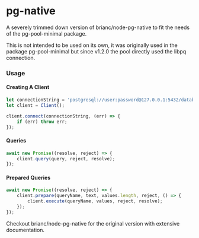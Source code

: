 # pg-native

A severely trimmed down version of brianc/node-pg-native to fit the needs of the pg-pool-minimal package.

This is not intended to be used on its own, it was originally used in the package pg-pool-minimal but since v1.2.0 the pool directly used the libpq connection.

### Usage

#### Creating A Client

```javascript
let connectionString = 'postgresql://user:password@127.0.0.1:5432/database';
let client = Client();

client.connect(connectionString, (err) => {
    if (err) throw err;
});
```

#### Queries

```javascript
await new Promise((resolve, reject) => {
    client.query(query, reject, resolve);
});
```

#### Prepared Queries

```javascript
await new Promise((resolve, reject) => {
    client.prepare(queryName, text, values.length, reject, () => {
        client.execute(queryName, values, reject, resolve);
    });
});
```

Checkout brianc/node-pg-native for the original version with extensive documentation.
